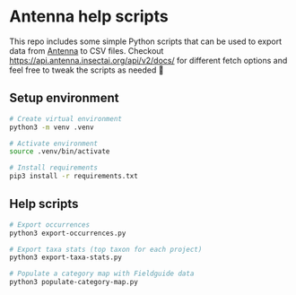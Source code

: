 # Antenna help scripts

This repo includes some simple Python scripts that can be used to export data from [Antenna](https://antenna.insectai.org) to CSV files. Checkout https://api.antenna.insectai.org/api/v2/docs/ for different fetch options and feel free to tweak the scripts as needed 🦋

## Setup environment

```bash
# Create virtual environment
python3 -m venv .venv

# Activate environment
source .venv/bin/activate

# Install requirements
pip3 install -r requirements.txt
```

## Help scripts

```bash
# Export occurrences
python3 export-occurrences.py

# Export taxa stats (top taxon for each project)
python3 export-taxa-stats.py

# Populate a category map with Fieldguide data
python3 populate-category-map.py
```
